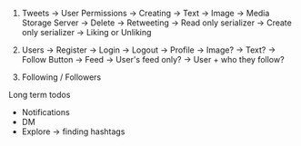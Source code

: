1. Tweets
    -> User Permissions
        -> Creating
            -> Text
            -> Image -> Media Storage Server
        -> Delete
        -> Retweeting
            -> Read only serializer
            -> Create only serializer
        -> Liking or Unliking

2. Users
    -> Register
    -> Login
    -> Logout
    -> Profile
        -> Image?
        -> Text?
        -> Follow Button
    -> Feed
        -> User's feed only?
        -> User + who they follow?

3. Following / Followers


Long term todos
- Notifications
- DM
- Explore -> finding hashtags